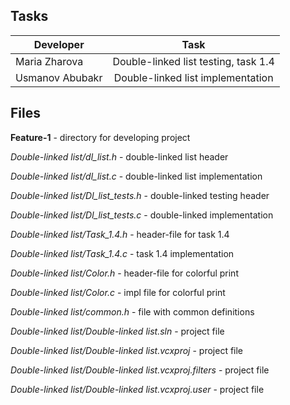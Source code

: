## Tasks

| Developer       | Task                                 |
| --------------- |:------------------------------------:|
| Maria Zharova   | Double-linked list testing, task 1.4 |
| Usmanov Abubakr | Double-linked list implementation    |


## Files

**Feature-1** - directory for developing project 

*Double-linked list/dl_list.h* - double-linked list header 

*Double-linked list/dl_list.c* - double-linked  list implementation   

*Double-linked list/Dl_list_tests.h* - double-linked testing header

*Double-linked list/Dl_list_tests.c* - double-linked implementation

*Double-linked list/Task_1.4.h* - header-file for task 1.4

*Double-linked list/Task_1.4.c* - task 1.4 implementation

*Double-linked list/Color.h* - header-file for colorful print

*Double-linked list/Color.c* - impl file for colorful print

*Double-linked list/common.h* - file with common definitions

*Double-linked list/Double-linked list.sln* - project file

*Double-linked list/Double-linked list.vcxproj* - project file

*Double-linked list/Double-linked list.vcxproj.filters* - project file

*Double-linked list/Double-linked list.vcxproj.user* - project file


